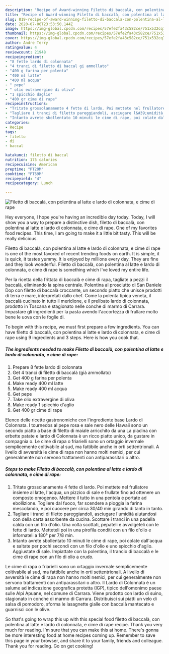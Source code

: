 ```yaml
---
description: "Recipe of Award-winning Filetto di baccalà, con polentina al latte e lardo di colonnata, e cime di rape"
title: "Recipe of Award-winning Filetto di baccalà, con polentina al latte e lardo di colonnata, e cime di rape"
slug: 819-recipe-of-award-winning-filetto-di-baccala-con-polentina-al-latte-e-lardo-di-colonnata-e-cime-di-rape
date: 2020-07-06T23:53:50.144Z
image: https://img-global.cpcdn.com/recipes/57efe2fa43c582ce/751x532cq70/filetto-di-baccala-con-polentina-al-latte-e-lardo-di-colonnata-e-cime-di-rape-recipe-main-photo.jpg
thumbnail: https://img-global.cpcdn.com/recipes/57efe2fa43c582ce/751x532cq70/filetto-di-baccala-con-polentina-al-latte-e-lardo-di-colonnata-e-cime-di-rape-recipe-main-photo.jpg
cover: https://img-global.cpcdn.com/recipes/57efe2fa43c582ce/751x532cq70/filetto-di-baccala-con-polentina-al-latte-e-lardo-di-colonnata-e-cime-di-rape-recipe-main-photo.jpg
author: Andre Terry
ratingvalue: 4
reviewcount: 21948
recipeingredient:
- "8 fette lardo di colonnata"
- "4 tranci di filetto di baccal gi ammollato"
- "400 g farina per polenta"
- "400 ml latte"
- "400 ml acqua"
- " pepe"
- " olio extravergine di oliva"
- "1 spicchio daglio"
- "400 gr cime di rape"
recipeinstructions:
- "Tritate grossolanamente 4 fette di lardo. Poi mettete nel frullatore insieme al latte, l&#39;acqua, un pizzico di sale e frullate fino ad ottenere un composto omogeneo. Mettere il tutto in una pentola e portate ad ebollizione. Togliere dal fuoco, far scendere a pioggia la farina mescolando, e poi cuocere per circa 30/40 min girando di tanto in tanto."
- "Tagliare i tranci di filetto pareggiandoli, asciugare l&#39;umidità aiutandosi con della carta assorbente da cucina. Scottare i tranci in una padella calda con un filo d&#39;olio. Una volta scottati, pepateli e avvolgeteli con le fette di lardo. Metteteli poi in una pirofila conditi con un filo d&#39;olio e infornateli a 180° per 7/8 min."
- "Intanto avrete sbollentato 10 minuti le cime di rape, poi colate dall&#39;acqua e saltate per pochi secondi con un filo d&#39;olio e uno spicchio d&#39;aglio. Aggiustate di sale. Impiattate con la polentina, il trancio di baccalà e le cime di rape con un filo di olio a crudo."
categories:
- Recipe
tags:
- filetto
- di
- baccal

katakunci: filetto di baccal 
nutrition: 175 calories
recipecuisine: American
preptime: "PT29M"
cooktime: "PT59M"
recipeyield: "4"
recipecategory: Lunch

---
```



![Filetto di baccalà, con polentina al latte e lardo di colonnata, e cime di rape](https://img-global.cpcdn.com/recipes/57efe2fa43c582ce/751x532cq70/filetto-di-baccala-con-polentina-al-latte-e-lardo-di-colonnata-e-cime-di-rape-recipe-main-photo.jpg)

Hey everyone, I hope you're having an incredible day today. Today, I will show you a way to prepare a distinctive dish, filetto di baccalà, con polentina al latte e lardo di colonnata, e cime di rape. One of my favorites food recipes. This time, I am going to make it a little bit tasty. This will be really delicious.

Filetto di baccalà, con polentina al latte e lardo di colonnata, e cime di rape is one of the most favored of recent trending foods on earth. It is simple, it is quick, it tastes yummy. It is enjoyed by millions every day. They are fine and they look wonderful. Filetto di baccalà, con polentina al latte e lardo di colonnata, e cime di rape is something which I've loved my entire life.

Per la ricetta della frittata di baccalà e cime di rapa, tagliate a pezzi il baccalà, eliminando la spina centrale. Polentina al prosciutto di San Daniele Dop con filetto di baccalà croccante, un secondo piatto che unisce prodotti di terra e mare, interpretati dallo chef. Come la polenta tipica veneta, il baccalà cucinato in tutto il meridione, e il prelibato lardo di colonnata, prodotto in Toscana e stagionato nelle conche di marmo di Carrara. Impastare gli ingredienti per la pasta avendo l&#39;accortezza di frullare molto bene le uova con le foglie di.


To begin with this recipe, we must first prepare a few ingredients. You can have filetto di baccalà, con polentina al latte e lardo di colonnata, e cime di rape using 9 ingredients and 3 steps. Here is how you cook that.

<!--inarticleads1-->

##### The ingredients needed to make Filetto di baccalà, con polentina al latte e lardo di colonnata, e cime di rape:

1. Prepare 8 fette lardo di colonnata
1. Get 4 tranci di filetto di baccalà (già ammollato)
1. Get 400 g farina per polenta
1. Make ready 400 ml latte
1. Make ready 400 ml acqua
1. Get  pepe
1. Take  olio extravergine di oliva
1. Make ready 1 spicchio d&#39;aglio
1. Get 400 gr cime di rape


Elenco delle ricette gastronomiche con l&#39;ingrediente base Lardo di Colonnata. I tournedos al pepe rosa e sale nero delle Hawaii sono un secondo piatto a base di filetto di maiale arricchito da una La piadina con erbette patate e lardo di Colonnata è un ricco piatto unico, da gustare in compagnia o. Le cime di rapa o friarielli sono un ortaggio invernale semplicemente coltivabile al sud, ma fattibile anche in orti settentrionali. A livello di avversità le cime di rapa non hanno molti nemici, per cui generalmente non servono trattamenti con antiparassitari o altro. 

<!--inarticleads2-->

##### Steps to make Filetto di baccalà, con polentina al latte e lardo di colonnata, e cime di rape:

1. Tritate grossolanamente 4 fette di lardo. Poi mettete nel frullatore insieme al latte, l&#39;acqua, un pizzico di sale e frullate fino ad ottenere un composto omogeneo. Mettere il tutto in una pentola e portate ad ebollizione. Togliere dal fuoco, far scendere a pioggia la farina mescolando, e poi cuocere per circa 30/40 min girando di tanto in tanto.
1. Tagliare i tranci di filetto pareggiandoli, asciugare l&#39;umidità aiutandosi con della carta assorbente da cucina. Scottare i tranci in una padella calda con un filo d&#39;olio. Una volta scottati, pepateli e avvolgeteli con le fette di lardo. Metteteli poi in una pirofila conditi con un filo d&#39;olio e infornateli a 180° per 7/8 min.
1. Intanto avrete sbollentato 10 minuti le cime di rape, poi colate dall&#39;acqua e saltate per pochi secondi con un filo d&#39;olio e uno spicchio d&#39;aglio. Aggiustate di sale. Impiattate con la polentina, il trancio di baccalà e le cime di rape con un filo di olio a crudo.


Le cime di rapa o friarielli sono un ortaggio invernale semplicemente coltivabile al sud, ma fattibile anche in orti settentrionali. A livello di avversità le cime di rapa non hanno molti nemici, per cui generalmente non servono trattamenti con antiparassitari o altro. Il Lardo di Colonnata è un salume ad indicazione geografica protetta (IGP), tipico dell&#39;omonimo paese sulle Alpi Apuane, nel comune di Carrara. Viene prodotto con lardo di suino, stagionato in conche di marmo di Carrara. Distribuisci sui piatti un velo di salsa di pomodoro, sforma le lasagnette gialle con baccalà mantecato e guarnisci con le olive. 

So that's going to wrap this up with this special food filetto di baccalà, con polentina al latte e lardo di colonnata, e cime di rape recipe. Thank you very much for reading. I'm sure that you can make this at home. There's gonna be more interesting food at home recipes coming up. Remember to save this page in your browser, and share it to your family, friends and colleague. Thank you for reading. Go on get cooking!
